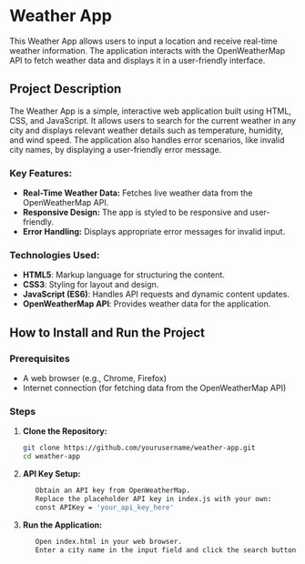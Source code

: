 # Weather App

This Weather App allows users to input a location and receive real-time weather information. The application interacts with the OpenWeatherMap API to fetch weather data and displays it in a user-friendly interface.

## Project Description

The Weather App is a simple, interactive web application built using HTML, CSS, and JavaScript. It allows users to search for the current weather in any city and displays relevant weather details such as temperature, humidity, and wind speed. The application also handles error scenarios, like invalid city names, by displaying a user-friendly error message.

### Key Features:
- **Real-Time Weather Data:** Fetches live weather data from the OpenWeatherMap API.
- **Responsive Design:** The app is styled to be responsive and user-friendly.
- **Error Handling:** Displays appropriate error messages for invalid input.

### Technologies Used:
- **HTML5**: Markup language for structuring the content.
- **CSS3**: Styling for layout and design.
- **JavaScript (ES6)**: Handles API requests and dynamic content updates.
- **OpenWeatherMap API**: Provides weather data for the application.

## How to Install and Run the Project

### Prerequisites
- A web browser (e.g., Chrome, Firefox)
- Internet connection (for fetching data from the OpenWeatherMap API)

### Steps
1. **Clone the Repository:**
   ```bash
   git clone https://github.com/yourusername/weather-app.git
   cd weather-app

2. **API Key Setup:**
   ```bash
      Obtain an API key from OpenWeatherMap.
      Replace the placeholder API key in index.js with your own:
      const APIKey = 'your_api_key_here'

3. **Run the Application:**
   ```bash
      Open index.html in your web browser.
      Enter a city name in the input field and click the search button to retrieve the weather data.
